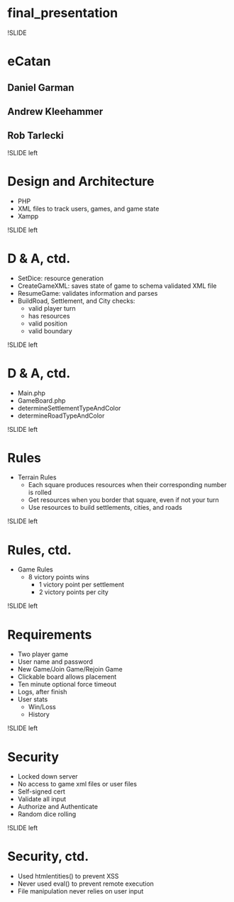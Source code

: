 # final_presentation

!SLIDE

# eCatan

## Daniel Garman
## Andrew Kleehammer
## Rob Tarlecki

!SLIDE left

# Design and Architecture

- PHP
- XML files to track users, games, and game state
- Xampp

!SLIDE left

# D & A, ctd.

- SetDice: resource generation
- CreateGameXML: saves state of game to schema validated XML file
- ResumeGame: validates information and parses
- BuildRoad, Settlement, and City checks:
	- valid player turn
	- has resources
	- valid position
	- valid boundary

!SLIDE left

# D & A, ctd.

- Main.php
- GameBoard.php
- determineSettlementTypeAndColor
- determineRoadTypeAndColor

!SLIDE left

# Rules
- Terrain Rules
    - Each square produces resources when their corresponding number is rolled
    - Get resources when you border that square, even if not your turn
    - Use resources to build settlements, cities, and roads

!SLIDE left

# Rules, ctd.
- Game Rules
    - 8 victory points wins
        - 1 victory point per settlement
        - 2 victory points per city

!SLIDE left

# Requirements
- Two player game
- User name and password
- New Game/Join Game/Rejoin Game
- Clickable board allows placement
- Ten minute optional force timeout
- Logs, after finish
- User stats
    - Win/Loss
    - History

!SLIDE left

# Security
- Locked down server
- No access to game xml files or user files
- Self-signed cert
- Validate all input
- Authorize and Authenticate
- Random dice rolling

!SLIDE left

# Security, ctd.
- Used htmlentities() to prevent XSS
- Never used eval() to prevent remote execution
- File manipulation never relies on user input
